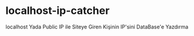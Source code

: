 # localhost-ip-catcher
localhost Yada Public IP ile Siteye Giren Kişinin IP'sini DataBase'e Yazdırma
